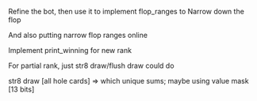 
Refine the bot, then use it to implement flop_ranges to Narrow down the flop

And also putting narrow flop ranges online


Implement print_winning for new rank



For partial rank, just str8 draw/flush draw
could do

str8 draw
[all hole cards] => which unique sums; maybe using value mask [13 bits]